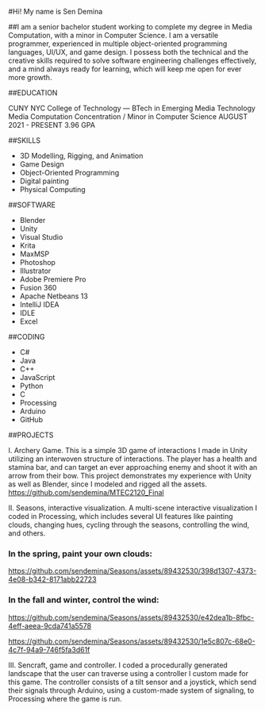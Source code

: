 #Hi! My name is Sen Demina

##I am a senior bachelor student working to complete my degree in Media Computation, with a minor in Computer Science. I am a versatile programmer, experienced in multiple object-oriented programming languages, UI/UX, and game design. I possess both the technical and the creative skills required to solve software engineering challenges effectively, and a mind always ready for learning, which will keep me open for ever more growth.


##EDUCATION

CUNY NYC College of Technology  — BTech in Emerging Media Technology
Media Computation Concentration / Minor in Computer Science
AUGUST 2021 - PRESENT
3.96 GPA


##SKILLS
- 3D Modelling, Rigging, and Animation 
- Game Design
- Object-Oriented Programming
- Digital painting
- Physical Computing

##SOFTWARE
- Blender
- Unity
- Visual Studio
- Krita
- MaxMSP
- Photoshop
- Illustrator
- Adobe Premiere Pro
- Fusion 360
- Apache Netbeans 13
- IntelliJ IDEA
- IDLE
- Excel


##CODING
- C#
- Java
- C++
- JavaScript
- Python
- C
- Processing
- Arduino
- GitHub


##PROJECTS

I. Archery Game. This is a simple 3D game of interactions I made in Unity utilizing an interwoven structure of interactions. The player has a health and stamina bar, and can target an ever approaching enemy and shoot it with an arrow from their bow. This project demonstrates my experience with Unity as well as Blender, since I modeled and rigged all the assets. https://github.com/sendemina/MTEC2120_Final

II. Seasons, interactive visualization. A multi-scene interactive visualization I coded in Processing, which includes several UI features like painting clouds, changing hues, cycling through the seasons, controlling the wind, and others. 

### In the spring, paint your own clouds:

https://github.com/sendemina/Seasons/assets/89432530/398d1307-4373-4e08-b342-8171abb22723



### In the fall and winter, control the wind:

https://github.com/sendemina/Seasons/assets/89432530/e42dea1b-8fbc-4eff-aeea-9cda741a5578

https://github.com/sendemina/Seasons/assets/89432530/1e5c807c-68e0-4c7f-94a9-746f5fa3d61f


III. Sencraft, game and controller. I coded a procedurally generated landscape that the user can traverse using a controller I custom made for this game. The controller consists of a tilt sensor and a joystick, which send their signals through Arduino, using a custom-made system of signaling, to Processing where the game is run. 

